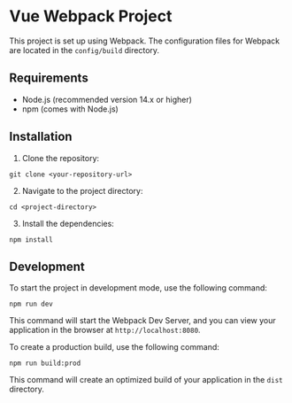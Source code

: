 # Vue Webpack Project

This project is set up using Webpack. The configuration files for Webpack are located in the `config/build` directory.

## Requirements

* Node.js (recommended version 14.x or higher)
* npm (comes with Node.js)

## Installation

1. Clone the repository:

```
git clone <your-repository-url>
```
2. Navigate to the project directory:
```
cd <project-directory>
```
3. Install the dependencies:

```
npm install
```

## Development
To start the project in development mode, use the following command:
```
npm run dev
```

This command will start the Webpack Dev Server, and you can view your application in the browser at `http://localhost:8080`.


To create a production build, use the following command:
```
npm run build:prod
```
This command will create an optimized build of your application in the `dist` directory.
